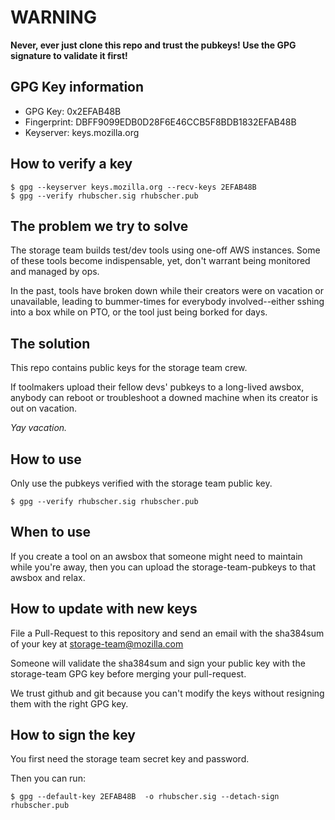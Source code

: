 # WARNING

**Never, ever just clone this repo and trust the pubkeys!
Use the GPG signature to validate it first!**

## GPG Key information

- GPG Key: 0x2EFAB48B
- Fingerprint: DBFF9099EDB0D28F6E46CCB5F8BDB1832EFAB48B
- Keyserver: keys.mozilla.org

## How to verify a key

    $ gpg --keyserver keys.mozilla.org --recv-keys 2EFAB48B
    $ gpg --verify rhubscher.sig rhubscher.pub

## The problem we try to solve

The storage team builds test/dev tools using one-off AWS
instances. Some of these tools become indispensable, yet, don't
warrant being monitored and managed by ops.

In the past, tools have broken down while their creators were on
vacation or unavailable, leading to bummer-times for everybody
involved--either sshing into a box while on PTO, or the tool just
being borked for days.

## The solution

This repo contains public keys for the storage team crew.

If toolmakers upload their fellow devs' pubkeys to a long-lived
awsbox, anybody can reboot or troubleshoot a downed machine when its
creator is out on vacation.

*Yay vacation.*

## How to use 

Only use the pubkeys verified with the storage team public key.

    $ gpg --verify rhubscher.sig rhubscher.pub


## When to use

If you create a tool on an awsbox that someone might need to maintain
while you're away, then you can upload the storage-team-pubkeys to that
awsbox and relax.

## How to update with new keys

File a Pull-Request to this repository and send an email with the
sha384sum of your key at storage-team@mozilla.com

Someone will validate the sha384sum and sign your public key with the
storage-team GPG key before merging your pull-request.

We trust github and git because you can't modify the keys without
resigning them with the right GPG key.


## How to sign the key

You first need the storage team secret key and password.

Then you can run:

    $ gpg --default-key 2EFAB48B  -o rhubscher.sig --detach-sign rhubscher.pub
